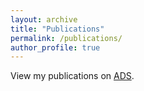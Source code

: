 ```yaml
---
layout: archive
title: "Publications"
permalink: /publications/
author_profile: true
---
```


View my publications on [ADS](https://ui.adsabs.harvard.edu/search/q=author%3A%22marculewicz%22&sort=date%20desc%2C%20bibcode%20desc&p_=0).
